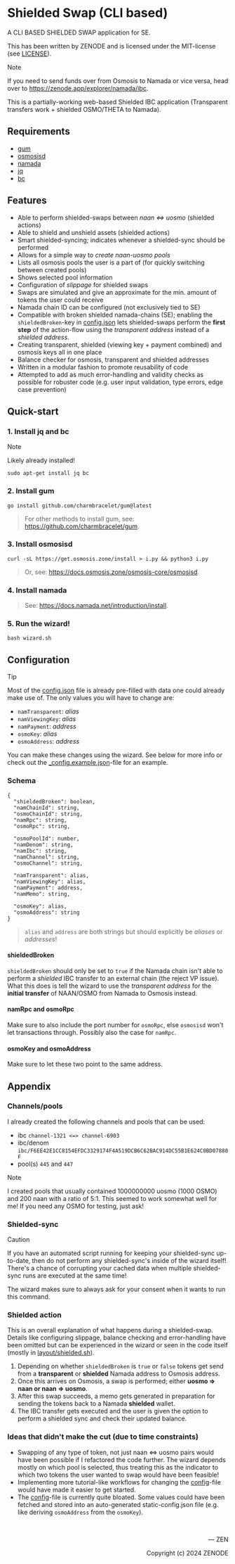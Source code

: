# Shielded Swap (CLI based)

A CLI BASED SHIELDED SWAP application for SE.

This has been written by ZENODE and is licensed under the MIT-license (see [LICENSE](./LICENSE)).

> [!NOTE]
> If you need to send funds over from Osmosis to Namada or vice versa, head over to https://zenode.app/explorer/namada/ibc.
>
> This is a partially-working web-based Shielded IBC application (Transparent transfers work + shielded OSMO/THETA to Namada).

## Requirements
- [gum](https://github.com/charmbracelet/gum)
- [osmosisd](https://docs.osmosis.zone/osmosis-core/osmosisd)
- [namada](https://docs.namada.net/introduction/install)
- [jq](https://jqlang.github.io/jq/download)
- [bc](https://www.gnu.org/software/bc/manual/html_mono/bc.html)

## Features
- Able to perform shielded-swaps between _naan <=> uosmo_ (shielded actions)
- Able to shield and unshield assets (shielded actions)
- Smart shielded-syncing; indicates whenever a shielded-sync should be performed
- Allows for a simple way to _create naan-uosmo pools_
- Lists all osmosis pools the user is a part of (for quickly switching between created pools)
- Shows selected pool information
- Configuration of _slippage_ for shielded swaps
- Swaps are simulated and give an approximate for the min. amount of tokens the user could receive
- Namada chain ID can be configured (not exclusively tied to SE)
- Compatible with broken shielded namada-chains (SE); enabling the `shieldedBroken`-key in [config.json](config.json) lets shielded-swaps perform the **first step** of the action-flow using the _transparent address_ instead of a _shielded address_.
- Creating transparent, shielded (viewing key + payment combined) and osmosis keys all in one place
- Balance checker for osmosis, transparent and shielded addresses
- Written in a modular fashion to promote reusability of code
- Attempted to add as much error-handling and validity checks as possible for robuster code (e.g. user input validation, type errors, edge case prevention)
 
## Quick-start

### 1. Install jq and bc

> [!NOTE]
>
> Likely already installed!
>

```
sudo apt-get install jq bc
```

### 2. Install gum

```
go install github.com/charmbracelet/gum@latest
```

> For other methods to install gum, see: https://github.com/charmbracelet/gum.

### 3. Install osmosisd

```
curl -sL https://get.osmosis.zone/install > i.py && python3 i.py
```

> Or, see: https://docs.osmosis.zone/osmosis-core/osmosisd.

### 4. Install namada

> See: https://docs.namada.net/introduction/install.

### 5. Run the wizard!

```
bash wizard.sh
```

## Configuration

> [!TIP]
>
> Most of the [config.json](config.json) file is already pre-filled with data one could already make use of. The only values you will have to change are:
> - `namTransparent`: _alias_
> - `namViewingKey`: _alias_
> - `namPayment`: _address_
> - `osmoKey`: _alias_
> - `osmoAddress`: _address_
>
> You can make these changes using the wizard. See below for more info or check out the [_config.example.json](/config/_config.example.json)-file for an example.

### Schema
```
{
  "shieldedBroken": boolean,
  "namChainId": string,
  "osmoChainId": string,
  "namRpc": string,
  "osmoRpc": string,

  "osmoPoolId": number,
  "namDenom": string,
  "namIbc": string,
  "namChannel": string,
  "osmoChannel": string,

  "namTransparent": alias,
  "namViewingKey": alias,
  "namPayment": address,
  "namMemo": string,

  "osmoKey": alias,
  "osmoAddress": string
}
```
> `alias` and `address` are both strings but should explicitly be _aliases_ or _addresses_! 

#### shieldedBroken

`shieldedBroken` should only be set to `true` if the Namada chain isn't able to perform a _shielded_ IBC transfer to an external chain (the reject VP issue). What this does is tell the wizard to use the _transparent address_ for the **initial transfer** of NAAN/OSMO from Namada to Osmosis instead.

#### namRpc and osmoRpc

Make sure to also include the port number for `osmoRpc`, else `osmosisd` won't let transactions through. Possibly also the case for `namRpc`.

#### osmoKey and osmoAddress

Make sure to let these two point to the same address.

## Appendix

### Channels/pools

I already created the following channels and pools that can be used:
- ibc `channel-1321 <=> channel-6903`
- ibc/denom `ibc/F6EE42E1CC8154EFDC3329174F4A519DCB6C62BAC914DC55B1E624C0BD07880F`
- pool(s) `445` and `447`

> [!NOTE]
> I created pools that usually contained 1000000000 uosmo (1000 OSMO) and 200 naan with a ratio of 5:1. This seemed to work somewhat well for me! If you need any OSMO for testing, just ask!

### Shielded-sync

> [!CAUTION]
>
> If you have an automated script running for keeping your shielded-sync up-to-date, then do not perform any shielded-sync's inside of the wizard itself! There's a chance of corrupting your cached data when multiple shielded-sync runs are executed at the same time!
>
> The wizard makes sure to always ask for your consent when it wants to run this command.

### Shielded action

This is an overall explanation of what happens during a shielded-swap. Details like configuring slippage, balance checking and error-handling have been omitted but can be experienced in the wizard or seen in the code itself (mostly in [layout/shielded.sh](layout/shielded.sh)).

1. Depending on whether `shieldedBroken` is `true` or `false` tokens get send from a **transparent** or **shielded** Namada address to Osmosis address.
2. Once this arrives on Osmosis, a swap is performed; either **uosmo => naan or naan => uosmo**.
3. After this swap succeeds, a memo gets generated in preparation for sending the tokens back to a Namada **shielded** wallet.
4. The IBC transfer gets executed and the user is given the option to perform a shielded sync and check their updated balance.

### Ideas that didn't make the cut (due to time constraints)

- Swapping of any type of token, not just naan <=> uosmo pairs would have been possible if I refactored the code further. The wizard depends mostly on which pool is selected, thus treating this as the indicator to which two tokens the user wanted to swap would have been feasible!
- Implementing more tutorial-like workflows for changing the [config](config.json)-file would have made it easier to get started.
- The [config](config.json)-file is currently quite bloated. Some values could have been fetched and stored into an auto-generated static-config.json file (e.g. like deriving `osmoAddress` from the `osmoKey`).

</br>

<p align="right">— ZEN</p>
<p align="right">Copyright (c) 2024 ZENODE</p>
